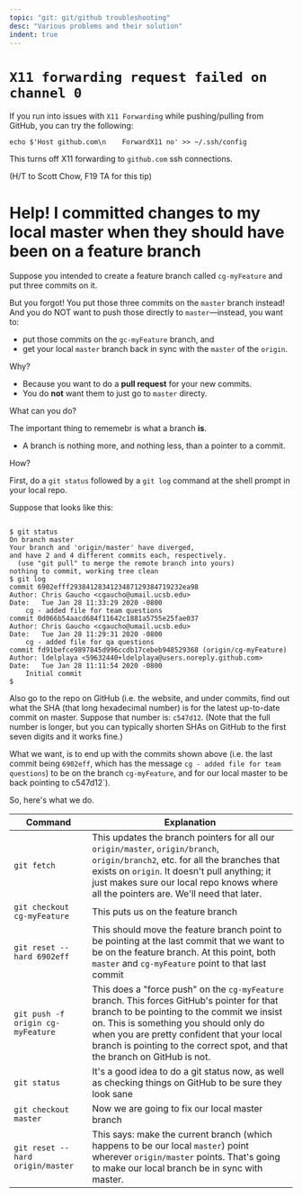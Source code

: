 ```yaml
---
topic: "git: git/github troubleshooting"
desc: "Various problems and their solution"
indent: true
---
```


# `X11 forwarding request failed on channel 0`

If you run into issues with `X11 Forwarding` while pushing/pulling from GitHub, you can try the following:

```
echo $'Host github.com\n    ForwardX11 no' >> ~/.ssh/config
```

This turns off X11 forwarding to `github.com` ssh connections.

(H/T to Scott Chow, F19 TA for this tip)


# Help! I committed changes to my local master when they should have been on a feature branch

Suppose you intended to create a feature branch called `cg-myFeature` and put three commits on it.

But you forgot!  You put those three commits on the `master` branch instead!  And you do NOT want to push those
directly to `master`&mdash;instead, you want to:

* put those commits on the `gc-myFeature` branch, and 
* get your local `master` branch back in sync with the `master` of the `origin`.  

Why? 

* Because you want to do a **pull request** for your new commits.  
* You do **not** want them to just go to `master` directy.

What can you do?

The important thing to rememebr is what a branch **is**.  

* A branch is nothing more, and nothing less, than a pointer to a commit.

How? 

First, do a  `git status` followed by a `git log` command at the shell prompt in your local repo.   


Suppose that looks like this:

```

$ git status
On branch master
Your branch and 'origin/master' have diverged,
and have 2 and 4 different commits each, respectively.
  (use "git pull" to merge the remote branch into yours)
nothing to commit, working tree clean
$ git log
commit 6902efff2938412834123487129384719232ea98
Author: Chris Gaucho <cgaucho@umail.ucsb.edu>
Date:   Tue Jan 28 11:33:29 2020 -0800
    cg - added file for team questions
commit 0d066b54aacd684f11642c1881a5755e25fae037
Author: Chris Gaucho <cgaucho@umail.ucsb.edu>
Date:   Tue Jan 28 11:29:31 2020 -0800
    cg - added file for qa questions
commit fd91befce9897845d996ccdb17cebeb948529368 (origin/cg-myFeature)
Author: ldelplaya <59632440+ldelplaya@users.noreply.github.com>
Date:   Tue Jan 28 11:11:54 2020 -0800
    Initial commit
$
```

Also go to the repo on GitHub (i.e. the website, and under commits, find out what the SHA (that long hexadecimal number) is for the latest up-to-date commit on master.  Suppose that number is: `c547d12`.  (Note that the full number is longer, but you can typically shorten SHAs on GitHub to the first seven digits and it works fine.)

What we want, is to end up with the commits shown above (i.e. the last commit being `6902eff`, which has the message `cg - added file for team questions`) to be on the branch `cg-myFeature`, and for our local master to be back pointing to c547d12`).

So, here's what we do.



| Command | Explanation |
|---------|---------------|
|`git fetch` | This updates the branch pointers for all our `origin/master`, `origin/branch`, `origin/branch2`, etc. for all the branches that exists on `origin`.  It doesn't pull anything; it just makes sure our local repo knows where all the pointers are.  We'll need that later.
|`git checkout cg-myFeature`   | This puts us on the feature branch |
|`git reset --hard 6902eff`  | This should move the feature branch point to be pointing at the last commit that we want to be on the feature branch.  At this point, both `master` and `cg-myFeature` point to that last commit |
|`git push -f origin cg-myFeature ` | This does a "force push" on the `cg-myFeature` branch.  This forces GitHub's pointer for that branch to be pointing to the commit we insist on.  This is something you should only do when you are pretty confident that your local branch is pointing to the correct spot, and that the branch on GitHub is not.  | 
| `git status` | It's a good idea to do a git status now, as well as checking things on GitHub to be sure they look sane |
| `git checkout master` | Now we are going to fix our local master branch |
| `git reset --hard origin/master` | This says: make the current branch (which happens to be our local `master`) point wherever `origin/master` points.  That's going to make our local branch be in sync with master.


